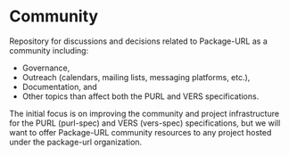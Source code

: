 # Community
Repository for discussions and decisions related to Package-URL as a 
community including:
- Governance,
- Outreach (calendars, mailing lists, messaging platforms, etc.),
- Documentation, and
- Other topics than affect both the PURL and VERS specifications.

The initial focus is on improving the community and project
infrastructure for the PURL (purl-spec) and VERS (vers-spec) specifications,
but we will want to offer Package-URL community resources to any
project hosted under the package-url organization.


